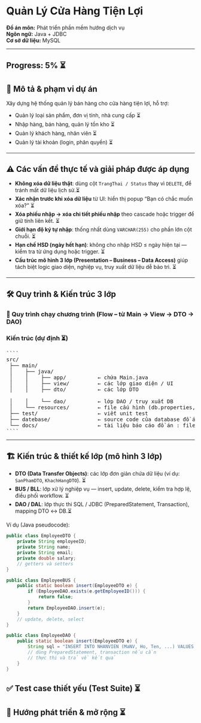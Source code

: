 # Quản Lý Cửa Hàng Tiện Lợi

**Đồ án môn:** Phát triển phần mềm hướng dịch vụ  
**Ngôn ngữ:** Java + JDBC  
**Cơ sở dữ liệu:** MySQL  

---

## Progress: 5% ⏳

## 📌 Mô tả & phạm vi dự án

Xây dựng hệ thống quản lý bán hàng cho cửa hàng tiện lợi, hỗ trợ:

- Quản lý loại sản phẩm, đơn vị tính, nhà cung cấp  ⏳
- Nhập hàng, bán hàng, quản lý tồn kho  ⏳
- Quản lý khách hàng, nhân viên  ⏳
- Quản lý tài khoản (login, phân quyền)  ⏳
<!-- - Báo cáo doanh thu, tồn kho, sản phẩm bán chạy   -->
<!-- - Đảm bảo tính nhất quán, xử lý đồng thời, audit, rollback, status thay vì xóa thật   -->

---

## ⚠ Các vấn đề thực tế và giải pháp được áp dụng

- **Không xóa dữ liệu thật**: dùng cột `TrangThai / Status` thay vì `DELETE`, để tránh mất dữ liệu lịch sử.⏳  
- **Xác nhận trước khi xóa dữ liệu** từ UI: hiển thị popup “Bạn có chắc muốn xóa?”  ⏳
- **Xóa phiếu nhập → xóa chi tiết phiếu nhập** theo cascade hoặc trigger để giữ tính liên kết.  ⏳
- **Giới hạn độ ký tự nhập**: thống nhất dùng `VARCHAR(255)` cho phần lớn cột chuỗi.  ⏳
- **Hạn chế HSD (ngày hết hạn)**: không cho nhập HSD ≤ ngày hiện tại — kiểm tra từ ứng dụng hoặc trigger.  ⏳
- **Cấu trúc mô hình 3 lớp (Presentation – Business – Data Access)** giúp tách biệt logic giao diện, nghiệp vụ, truy xuất dữ liệu dễ bảo trì.  ⏳

---

## 🛠 Quy trình & Kiến trúc 3 lớp

### 🔁 Quy trình chạy chương trình (Flow – từ Main → View → DTO → DAO)

### Kiến trúc (dự định ⏳)
<pre>````
src/
 ├── main/
 │    ├── java/
 │    │    ├── app/          ← chứa Main.java
 │    │    ├── view/         ← các lớp giao diện / UI
 │    │    ├── dto/          ← các lớp DTO
 <!-- │    │    ├── bus/          ← lớp BUS / logic nghiệp vụ -->
 │    │    └── dao/          ← lớp DAO / truy xuất DB
 │    └── resources/         ← file cấu hình (db.properties, log config...)
 ├── test/                   ← viết unit test
 ├── datebase/               ← source code của database đồ án
 └── docs/                   ← tài liệu báo cáo đồ án : file word, sơ đồ uml,...
````</pre>
---

## 🏗 Kiến trúc & thiết kế lớp (mô hình 3 lớp)

- **DTO (Data Transfer Objects)**: các lớp đơn giản chứa dữ liệu (ví dụ: `SanPhamDTO`, `KhachHangDTO`).  ⏳
- **BUS / BLL**: lớp xử lý nghiệp vụ — insert, update, delete, kiểm tra hợp lệ, điều phối workflow.  ⏳
- **DAO / DAL**: lớp thực thi SQL / JDBC (PreparedStatement, Transaction), mapping DTO ↔ DB.⏳

Ví dụ (Java pseudocode):

```java
public class EmployeeDTO {
    private String employeeID;
    private String name;
    private String email;
    private double salary;
    // getters và setters
}

public class EmployeeBUS {
    public static boolean insert(EmployeeDTO e) {
        if (EmployeeDAO.exists(e.getEmployeeID())) {
            return false;
        }
        return EmployeeDAO.insert(e);
    }
    // update, delete, select
}

public class EmployeeDAO {
    public static boolean insert(EmployeeDTO e) {
        String sql = "INSERT INTO NHANVIEN (MaNV, Ho, Ten, ...) VALUES (?, ?, ?, ...)";
        // dùng PreparedStatement, transaction nếu cần
        // thực thi và trả về kết quả
    }
}
```

## ✅ Test case thiết yếu (Test Suite) ⏳

<!-- ... (giữ phần test case như trước)  

--- -->

## 🚀 Hướng phát triển & mở rộng ⏳

<!-- ... (phần hướng phát triển như trước)  

--- -->

